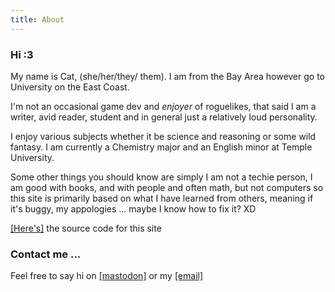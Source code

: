 ```yaml
---
title: About
--- 
```


<style>
  :root {
  --background: hsl(0, 1%, 50%);
  --text: #fff;
  --highlight: hsl(10, 0%, 20%);
}
  body {
  background-image: url(images/coffeebean.jpeg);
  background-repeat:repeat; 
  background-size: 10em;
}
</style>

### Hi :3 
My name is Cat, (she/her/they/ them). I am from the Bay Area however go to University on the East Coast. 

I'm  not an occasional game dev and *enjoyer* of roguelikes, that said I am a writer, avid reader, student and in general just a relatively loud personality. 

I enjoy various subjects whether it be science and reasoning or some wild fantasy. I am currently a Chemistry major and an English minor at Temple University. 

Some other things you should know are simply I am not a techie person, I am good with books, and with people and often math, but not computers so this site is primarily based on what I have learned from others, meaning if it's buggy, my appologies ... maybe I know how to fix it? XD 

[[Here's]](https://github.com/Caellus/caellus.github.io) the source code for this site

### Contact me ... 

Feel free to say hi on [[mastodon]](https://mastodon.lol/web/accounts/78714#) or my [[email]](caelginsmith@gmail.com)

 